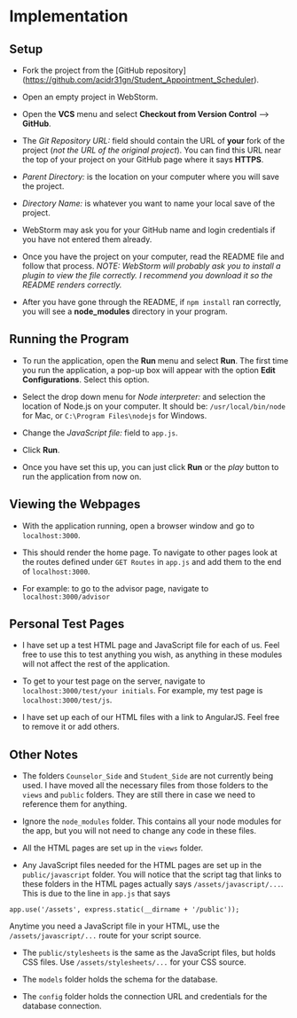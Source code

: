 # Implementation


## Setup
* Fork the project from the [GitHub repository] (https://github.com/acidr31gn/Student_Appointment_Scheduler).

* Open an empty project in WebStorm.

* Open the **VCS** menu and select **Checkout from Version Control** --> **GitHub**.
* The *Git Repository URL:* field should contain the URL of **your** fork of the project (*not the URL of the original project*). You can find this URL near the top of your project on your GitHub page where it says **HTTPS**.
* *Parent Directory:* is the location on your computer where you will save the project.
* *Directory Name:* is whatever you want to name your local save of the project.
* WebStorm may ask you for your GitHub name and login credentials if you have not entered them already.

* Once you have the project on your computer, read the README file and follow that process. *NOTE: WebStorm will probably ask you to install a plugin to view the file correctly. I recommend you download it so the README renders correctly.*

* After you have gone through the README, if `npm install` ran correctly, you will see a **node_modules** directory in your program.



## Running the Program
* To run the application, open the **Run** menu and select **Run**. The first time you run the application, a pop-up box will appear with the option **Edit Configurations**. Select this option.

* Select the drop down menu for *Node interpreter:* and selection the location of Node.js on your computer. It should be: `/usr/local/bin/node` for Mac, or `C:\Program Files\nodejs` for Windows.

* Change the *JavaScript file:* field to `app.js`.
* Click **Run**.
* Once you have set this up, you can just click **Run** or the *play* button to run the application from now on.


## Viewing the Webpages
* With the application running, open a browser window and go to `localhost:3000`.

* This should render the home page. To navigate to other pages look at the routes defined under `GET Routes` in `app.js` and add them to the end of `localhost:3000`. 

* For example: to go to the advisor page, navigate to `localhost:3000/advisor`


## Personal Test Pages
* I have set up a test HTML page and JavaScript file for each of us. Feel free to use this to test anything you wish, as anything in these modules will not affect the rest of the application.

* To get to your test page on the server, navigate to 
`localhost:3000/test/your initials`. 
For example, my test page is `localhost:3000/test/js`.

* I have set up each of our HTML files with a link to AngularJS. Feel free to remove it or add others.


## Other Notes
* The folders `Counselor_Side` and `Student_Side` are not currently being used. I have moved all the necessary files from those folders to the `views` and `public` folders. They are still there in case we need to reference them for anything.

* Ignore the `node_modules` folder. This contains all your node modules for the app, but you will not need to change any code in these files.

* All the HTML pages are set up in the `views` folder.

* Any JavaScript files needed for the HTML pages are set up in the `public/javascript` folder. You will notice that the script tag that links to these folders in the HTML pages actually says `/assets/javascript/...`. This is due to the line in `app.js` that says 
```
app.use('/assets', express.static(__dirname + '/public'));
```
Anytime you need a JavaScript file in your HTML, use the `/assets/javascript/...` route for your script source.

* The `public/stylesheets` is the same as the JavaScript files, but holds CSS files. Use `/assets/stylesheets/...` for your CSS source.

* The `models` folder holds the schema for the database.

* The `config` folder holds the connection URL and credentials for the database connection.


